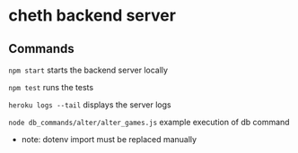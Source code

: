 # cheth backend server

## Commands

```npm start``` starts the backend server locally

```npm test``` runs the tests

```heroku logs --tail``` displays the server logs

```node db_commands/alter/alter_games.js``` example execution of db command

- note: dotenv import must be replaced manually
